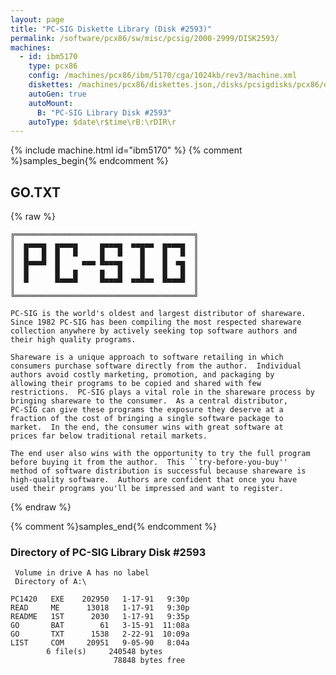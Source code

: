 ```yaml
---
layout: page
title: "PC-SIG Diskette Library (Disk #2593)"
permalink: /software/pcx86/sw/misc/pcsig/2000-2999/DISK2593/
machines:
  - id: ibm5170
    type: pcx86
    config: /machines/pcx86/ibm/5170/cga/1024kb/rev3/machine.xml
    diskettes: /machines/pcx86/diskettes.json,/disks/pcsigdisks/pcx86/diskettes.json
    autoGen: true
    autoMount:
      B: "PC-SIG Library Disk #2593"
    autoType: $date\r$time\rB:\rDIR\r
---
```


{% include machine.html id="ibm5170" %}
{% comment %}samples_begin{% endcomment %}

## GO.TXT

{% raw %}
```
╔════════════════════════════════════════╗
║  ▄▄▄▄▄  ▄▄▄▄▄     ▄▄▄▄▄  ▄▄▄▄▄  ▄▄▄▄▄  ║
║  █   █  █   █     █   █    █    █   █  ║
║  █▄▄▄█  █     ▄▄▄ █▄▄▄▄    █    █  ▄▄  ║
║  █      █   ▄     ▄   █    █    █   █  ║
║  █      █▄▄▄█     █▄▄▄█  ▄▄█▄▄  █▄▄▄█  ║
║                                        ║
╚════════════════════════════════════════╝

PC-SIG is the world's oldest and largest distributor of shareware.
Since 1982 PC-SIG has been compiling the most respected shareware
collection anywhere by actively seeking top software authors and
their high quality programs.

Shareware is a unique approach to software retailing in which
consumers purchase software directly from the author.  Individual
authors avoid costly marketing, promotion, and packaging by
allowing their programs to be copied and shared with few
restrictions.  PC-SIG plays a vital role in the shareware process by
bringing shareware to the consumer.  As a central distributor,
PC-SIG can give these programs the exposure they deserve at a
fraction of the cost of bringing a single software package to
market.  In the end, the consumer wins with great software at
prices far below traditional retail markets.

The end user also wins with the opportunity to try the full program
before buying it from the author.  This ``try-before-you-buy''
method of software distribution is successful because shareware is
high-quality software.  Authors are confident that once you have
used their programs you'll be impressed and want to register.
```
{% endraw %}

{% comment %}samples_end{% endcomment %}

### Directory of PC-SIG Library Disk #2593

     Volume in drive A has no label
     Directory of A:\

    PC1420   EXE    202950   1-17-91   9:30p
    READ     ME      13018   1-17-91   9:30p
    README   1ST      2030   1-17-91   9:35p
    GO       BAT        61   3-15-91  11:08a
    GO       TXT      1538   2-22-91  10:09a
    LIST     COM     20951   9-05-90   8:04a
            6 file(s)     240548 bytes
                           78848 bytes free
